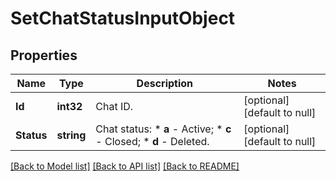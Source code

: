# SetChatStatusInputObject

## Properties
Name | Type | Description | Notes
------------ | ------------- | ------------- | -------------
**Id** | **int32** | Chat ID. | [optional] [default to null]
**Status** | **string** | Chat status:   * **a** - Active;   * **c** - Closed;   * **d** - Deleted.  | [optional] [default to null]

[[Back to Model list]](../README.md#documentation-for-models) [[Back to API list]](../README.md#documentation-for-api-endpoints) [[Back to README]](../README.md)


